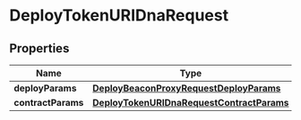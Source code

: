 

# DeployTokenURIDnaRequest


## Properties

| Name | Type | Description | Notes |
|------------ | ------------- | ------------- | -------------|
|**deployParams** | [**DeployBeaconProxyRequestDeployParams**](DeployBeaconProxyRequestDeployParams.md) |  |  |
|**contractParams** | [**DeployTokenURIDnaRequestContractParams**](DeployTokenURIDnaRequestContractParams.md) |  |  |



